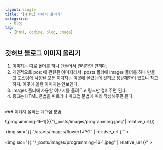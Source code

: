 ```yaml
---
layout: single
title: "[HTML] 이미지 올리기"
categories:
  - blog
tag:
  - [html, coding, blog, image]
---
```


## 깃허브 블로그 이미지 올리기  

1. 이미지는 따로 폴더를 하나 만들어서 관리하면 편하다.
2. 개인적으로 post 에 관련된 이미지라서 _posts 폴더에
   images 폴더를 하나 만들고 포스팅에 사용될 모든 이미지는
   이곳에 올렸는데 깃허브 용량제한이 있으니 참고하자.
   이곳에 올린 이미지는 안보인다.  
4. images 폴더에 사용할 이미지를 올려두고 링크만 걸어주면 된다.
5. 링크는 HTML 문법을 따르거나 마크업 문법에 따라 작성해주면 된다.

<br />
### 이미지 올리는 마크업 문법  

![programming-16-1]({{"/_posts/images/programming.jpeg"| relative_url}})  
<br />
<img src="{{ "/assets/images/flower1.JPG" | relative_url }}" >  
<br />
<img src="{{ "/_posts/images/programming-16-1.jpeg" | relative_url }}" >  

